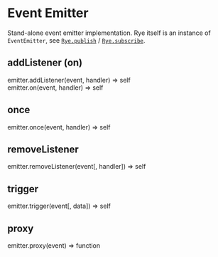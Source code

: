 Event Emitter
==================

Stand-alone event emitter implementation. Rye itself is an instance of `EventEmitter`, see [`Rye.publish`](#events-ryepublish) / [`Rye.subscribe`](#events-ryesubscribe).


addListener (on)
------------------
<div class="api">
    emitter.addListener(event, handler) <span>⇒ self</span><br>
    emitter.on(event, handler) <span>⇒ self</span>
</div>


once
------------------
<div class="api">
    emitter.once(event, handler) <span>⇒ self</span>
</div>


removeListener
------------------
<div class="api">
    emitter.removeListener(event[, handler]) <span>⇒ self</span>
</div>


trigger
------------------
<div class="api">
    emitter.trigger(event[, data]) <span>⇒ self</span>
</div>


proxy
------------------
<div class="api">
    emitter.proxy(event) <span>⇒ function</span>
</div>
